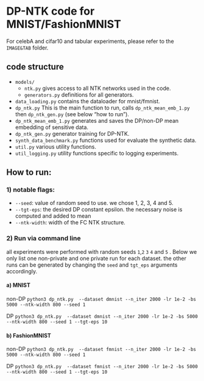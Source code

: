 # DP-NTK code for MNIST/FashionMNIST
For celebA and cifar10 and tabular experiments, please refer to the `IMAGE&TAB` folder.

## code structure
- `models/`
  - `ntk.py` gives access to all NTK networks used in the code.
  - `generators.py` definitions for all generators.
- `data_loading.py` contains the dataloader for mnist/fmnist.
- `dp_ntk.py` This is the main function to run, calls `dp_ntk_mean_emb_1.py` then `dp_ntk_gen.py` (see below “how to run”).
- `dp_ntk_mean_emb_1.py` generates and saves the DP/non-DP mean embedding of sensitive data.
- `dp_ntk_gen.py` generator training for DP-NTK.
- `synth_data_benchmark.py` functions used for evaluate the synthetic data.
- `util.py` various utility functions.
- `util_logging.py` utility functions specific to logging experiments.


## How to run:

### 1) notable flags:
- `--seed`: value of random seed to use. we chose 1, 2, 3, 4 and 5. 
- `--tgt-eps`: the desired DP constant epsilon. the necessary noise is computed and added to mean
- `--ntk-width`: width of the FC NTK structure.

### 2) Run via command line

all experiments were performed with random seeds `1`,`2` `3` `4` and `5` .
Below we only list one non-private and one private run for each dataset. the other runs can be generated by changing the `seed` and `tgt_eps` arguments accordingly.

#### a) MNIST

non-DP
`python3 dp_ntk.py  --dataset dmnist --n_iter 2000 -lr 1e-2 -bs 5000 --ntk-width 800 --seed 1`

DP
`python3 dp_ntk.py  --dataset dmnist --n_iter 2000 -lr 1e-2 -bs 5000 --ntk-width 800 --seed 1 --tgt-eps 10`



#### b) FashionMNIST

non-DP
`python3 dp_ntk.py  --dataset fmnist --n_iter 2000 -lr 1e-2 -bs 5000 --ntk-width 800 --seed 1`

DP
`python3 dp_ntk.py  --dataset fmnist --n_iter 2000 -lr 1e-2 -bs 5000 --ntk-width 800 --seed 1 --tgt-eps 10`
